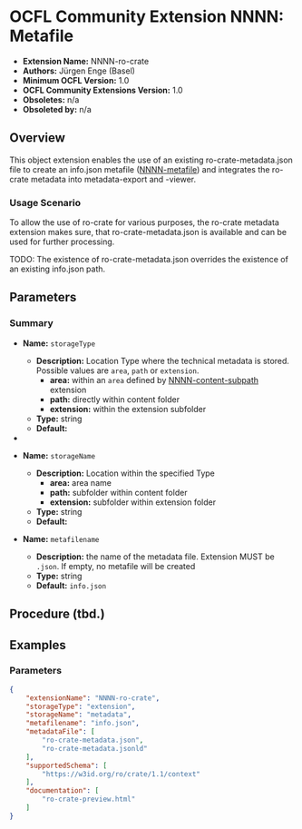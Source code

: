 # OCFL Community Extension NNNN: Metafile

* __Extension Name:__ NNNN-ro-crate
* **Authors:** Jürgen Enge (Basel)
* **Minimum OCFL Version:** 1.0
* **OCFL Community Extensions Version:** 1.0
* **Obsoletes:** n/a
* **Obsoleted by:** n/a

## Overview

This object extension enables the use of an existing ro-crate-metadata.json
file to create an info.json metafile ([NNNN-metafile](NNNN-metafile.md))
and integrates the ro-crate metadata into metadata-export and -viewer.

### Usage Scenario

To allow the use of ro-crate for various purposes, the ro-crate metadata extension
makes sure, that ro-crate-metadata.json is available and can be used for further processing.

TODO: The existence of ro-crate-metadata.json overrides the existence of an existing
info.json path.

## Parameters

### Summary

* **Name:** `storageType`
    * **Description:** Location Type where the technical metadata is stored. Possible values are
      `area`, `path` or `extension`.
        * **area:** within an `area` defined by [NNNN-content-subpath](NNNN-content-subpath.md)
          extension
        * **path:** directly within content folder
        * **extension:** within the extension subfolder
    * **Type:** string
    * **Default:**
*
* **Name:** `storageName`
    * **Description:** Location within the specified Type
        * **area:** area name
        * **path:** subfolder within content folder
        * **extension:** subfolder within extension folder
    * **Type:** string
    * **Default:**

* **Name:** `metafilename`
    * **Description:** the name of the metadata file. Extension MUST be `.json`. If empty, no metafile will be created
    * **Type:** string
    * **Default:** `info.json`


## Procedure (tbd.)


## Examples

### Parameters

```json
{
    "extensionName": "NNNN-ro-crate",
    "storageType": "extension",
    "storageName": "metadata",
    "metafilename": "info.json",
    "metadataFile": [
        "ro-crate-metadata.json",
        "ro-crate-metadata.jsonld"
    ],
    "supportedSchema": [
        "https://w3id.org/ro/crate/1.1/context"
    ],
    "documentation": [
        "ro-crate-preview.html"
    ]
}

```
